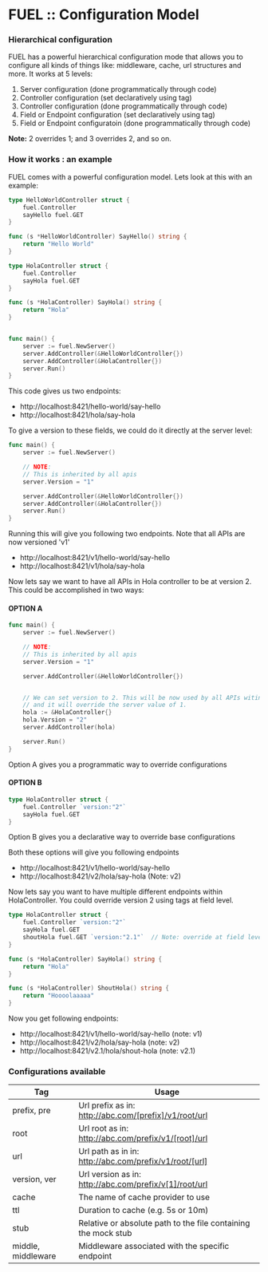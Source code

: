 # FUEL :: Configuration Model

### Hierarchical configuration

FUEL has a powerful hierarchical configuration mode that allows you to configure all kinds of things like: middleware, cache, url structures and more. It works at 5 levels:

1. Server configuration (done programmatically through code)
2. Controller configuration (set declaratively using tag)
3. Controller configuration (done programmatically through code)
4. Field or Endpoint configuration (set declaratively using tag)
5. Field or Endpoint configuratoin (done programmatically through code)


**Note:**
2 overrides 1; and 3 overrides 2, and so on.

### How it works : an example

FUEL comes with a powerful configuration model. Lets look at this with an example:

```go
type HelloWorldController struct {
	fuel.Controller
	sayHello fuel.GET
}

func (s *HelloWorldController) SayHello() string {
	return "Hello World"
}

type HolaController struct {
	fuel.Controller
	sayHola fuel.GET
}

func (s *HolaController) SayHola() string {
	return "Hola"
}


func main() {
    server := fuel.NewServer()
    server.AddController(&HelloWorldController{})
    server.AddController(&HolaController{})
    server.Run()
}
```

This code gives us two endpoints:
- http://localhost:8421/hello-world/say-hello
- http://localhost:8421/hola/say-hola

To give a version to these fields, we could do it directly at the server level:

```go
func main() {
    server := fuel.NewServer()

    // NOTE:
    // This is inherited by all apis
    server.Version = "1"

    server.AddController(&HelloWorldController{})
    server.AddController(&HolaController{})
    server.Run()
}
```

Running this will give you following two endpoints. Note that all APIs are now versioned 'v1'

- http://localhost:8421/v1/hello-world/say-hello
- http://localhost:8421/v1/hola/say-hola


Now lets say we want to have all APIs in Hola controller to be at version 2. This could be accomplished in two ways:

#### OPTION A

```go
func main() {
    server := fuel.NewServer()

    // NOTE:
    // This is inherited by all apis
    server.Version = "1"

    server.AddController(&HelloWorldController{})


    // We can set version to 2. This will be now used by all APIs witing HolaController
    // and it will override the server value of 1.
    hola := &HolaController{}
    hola.Version = "2"
    server.AddController(hola)

    server.Run()
}
```

Option A gives you a programmatic way to override configurations

#### OPTION B

```go
type HolaController struct {
	fuel.Controller `version:"2"`
	sayHola fuel.GET
}
```

Option B gives you a declarative way to override base configurations

Both these options will give you following endpoints

- http://localhost:8421/v1/hello-world/say-hello
- http://localhost:8421/v2/hola/say-hola  (Note: v2)

Now lets say you want to have multiple different endpoints within HolaController. You could override version 2 using tags at field level.


```go
type HolaController struct {
    fuel.Controller `version:"2"`
    sayHola fuel.GET
    shoutHola fuel.GET `version:"2.1"`  // Note: override at field level
}

func (s *HolaController) SayHola() string {
	return "Hola"
}

func (s *HolaController) ShoutHola() string {
	return "Hoooolaaaaa"
}
```
Now you get following endpoints:

- http://localhost:8421/v1/hello-world/say-hello (note: v1)
- http://localhost:8421/v2/hola/say-hola (note: v2)
- http://localhost:8421/v2.1/hola/shout-hola (note: v2.1)



### Configurations available

| Tag                | Usage            
| ------------------ |-----------------
| prefix, pre        | Url prefix as in: http://abc.com/[prefix]/v1/root/url                 
| root               | Url root as in: http://abc.com/prefix/v1/[root]/url                                  
| url                | Url path as in in: http://abc.com/prefix/v1/root/[url]                            
| version, ver       | Url version as in: http://abc.com/prefix/v[1]/root/url                                  
| cache              | The name of cache provider to use
| ttl                | Duration to cache (e.g. 5s or 10m)
| stub               | Relative or absolute path to the file containing the mock stub
| middle, middleware | Middleware associated with the specific endpoint
